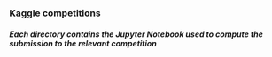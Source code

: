 ### Kaggle competitions

##### Each directory contains the Jupyter Notebook used to compute the submission to the relevant competition
